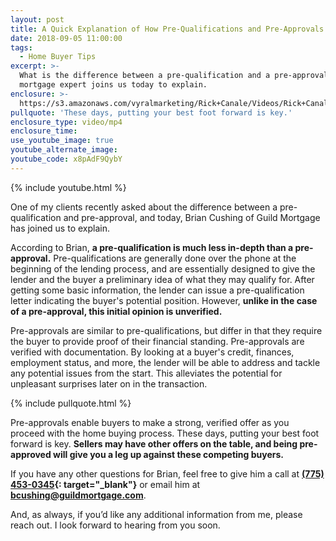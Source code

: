 ```yaml
---
layout: post
title: A Quick Explanation of How Pre-Qualifications and Pre-Approvals Differ
date: 2018-09-05 11:00:00
tags:
  - Home Buyer Tips
excerpt: >-
  What is the difference between a pre-qualification and a pre-approval? A
  mortgage expert joins us today to explain.
enclosure: >-
  https://s3.amazonaws.com/vyralmarketing/Rick+Canale/Videos/Rick+Canale+-+Pre-Qual+vs.+Pre-Approval.mp4
pullquote: 'These days, putting your best foot forward is key.'
enclosure_type: video/mp4
enclosure_time:
use_youtube_image: true
youtube_alternate_image:
youtube_code: x8pAdF9QybY
---
```


{% include youtube.html %}

One of my clients recently asked about the difference between a pre-qualification and pre-approval, and today, Brian Cushing of Guild Mortgage has joined us to explain.&nbsp;

According to Brian, **a pre-qualification is much less in-depth than a pre-approval.** Pre-qualifications are generally done over the phone at the beginning of the lending process, and are essentially designed to give the lender and the buyer a preliminary idea of what they may qualify for. After getting some basic information, the lender can issue a pre-qualification letter indicating the buyer's potential position. However, **unlike in the case of a pre-approval, this initial opinion is unverified.&nbsp;**

Pre-approvals are similar to pre-qualifications, but differ in that they require the buyer to provide proof of their financial standing. Pre-approvals are verified with documentation. By looking at a buyer's credit, finances, employment status, and more, the lender will be able to address and tackle any potential issues from the start. This alleviates the potential for unpleasant surprises later on in the transaction.

{% include pullquote.html %}

Pre-approvals enable buyers to make a strong, verified offer as you proceed with the home buying process. These days, putting your best foot forward is key. **Sellers may have other offers on the table, and being pre-approved will give you a leg up against these competing buyers.&nbsp;**

If you have any other questions for Brian, feel free to give him a call at **[(775) 453-0345](tel:775-453-0345){: target="_blank"}** or email him at **[bcushing@guildmortgage.com](mailto:bcushing@guildmortgage.com?subject=Re%3A%20Pre-Qualification%20vs.%20Pre-Approval)**.

And, as always, if you’d like any additional information from me, please reach out. I look forward to hearing from you soon.